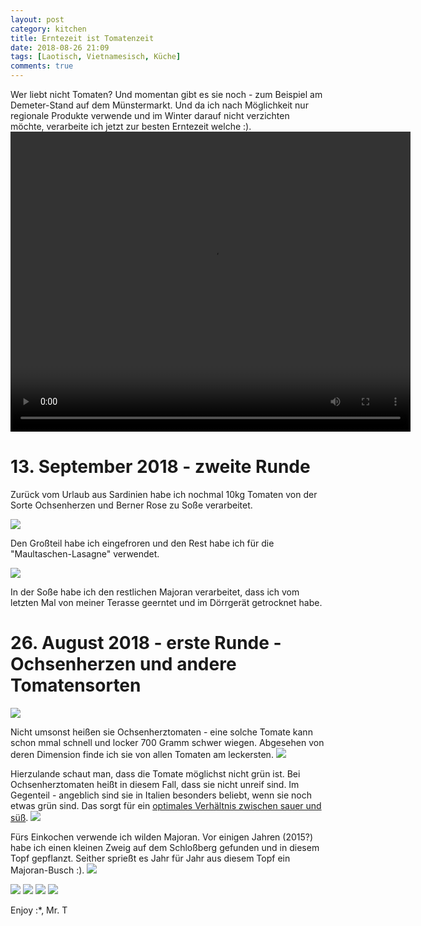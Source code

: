 ```yaml
---
layout: post
category: kitchen
title: Erntezeit ist Tomatenzeit
date: 2018-08-26 21:09
tags: [Laotisch, Vietnamesisch, Küche]
comments: true
---
```

Wer liebt nicht Tomaten? Und momentan gibt es sie noch - zum Beispiel am Demeter-Stand auf dem Münstermarkt. Und da ich nach Möglichkeit nur regionale Produkte verwende und im Winter darauf nicht verzichten möchte, verarbeite ich jetzt zur besten Erntezeit welche :).
<video class="fit image" width="640" height="480" controls>
  <source src="{{site.baseurl}}/images/2018-08-26-kitchen-erntezeit-ist-tomatenzeit/2018-09-13-tomatensosse-0.mp4" type="video/mp4">
  Sorry, dein Browser ist so alt, dass du es nicht abspielen kannst :P!
</video>

# 13. September 2018 - zweite Runde

Zurück vom Urlaub aus Sardinien habe ich nochmal 10kg Tomaten von der Sorte Ochsenherzen und Berner Rose zu Soße verarbeitet.

<img class="image fit" src="{{site.baseurl}}/images/2018-08-26-kitchen-erntezeit-ist-tomatenzeit/2018-09-13-tomatensosse-1.jpg">

Den Großteil habe ich eingefroren und den Rest habe ich für die "Maultaschen-Lasagne" verwendet.

<img class="image fit" src="{{site.baseurl}}/images/2018-08-26-kitchen-erntezeit-ist-tomatenzeit/2018-09-13-maultaschen-lasagne.jpg">

In der Soße habe ich den restlichen Majoran verarbeitet, dass ich vom letzten Mal von meiner Terasse geerntet und im Dörrgerät getrocknet habe.

# 26. August 2018 - erste Runde - Ochsenherzen und andere Tomatensorten

<img class="image fit" src="{{ site.baseurl }}/images/2018-08-26-kitchen-erntezeit-ist-tomatenzeit/2018-08-26-tomaten-0.jpg">

Nicht umsonst heißen sie Ochsenherztomaten - eine solche Tomate kann schon mmal schnell und locker 700 Gramm schwer wiegen. Abgesehen von deren Dimension finde ich sie von allen Tomaten am leckersten.
<img class="image fit" src="{{ site.baseurl }}/images/2018-08-26-kitchen-erntezeit-ist-tomatenzeit/2018-08-26-tomaten-1.jpg">

Hierzulande schaut man, dass die Tomate möglichst nicht grün ist. Bei Ochsenherztomaten heißt in diesem Fall, dass sie nicht unreif sind. Im Gegenteil - angeblich sind sie in Italien besonders beliebt, wenn sie noch etwas grün sind. Das sorgt für ein [optimales Verhältnis zwischen sauer und süß](https://de.wikipedia.org/wiki/Ochsenherztomate#Ernte_und_Handel).
<img class="image fit" src="{{ site.baseurl }}/images/2018-08-26-kitchen-erntezeit-ist-tomatenzeit/2018-08-26-tomaten-2.jpg">

Fürs Einkochen verwende ich wilden Majoran. Vor einigen Jahren (2015?) habe ich einen kleinen Zweig auf dem Schloßberg gefunden und in diesem Topf gepflanzt. Seither sprießt es Jahr für Jahr aus diesem Topf ein Majoran-Busch :).
<img class="image fit" src="{{ site.baseurl }}/images/2018-08-26-kitchen-erntezeit-ist-tomatenzeit/2018-08-26-tomaten-3.jpg">

<img class="image fit" src="{{ site.baseurl }}/images/2018-08-26-kitchen-erntezeit-ist-tomatenzeit/2018-08-26-tomaten-4.jpg">

<img class="image fit" src="{{ site.baseurl }}/images/2018-08-26-kitchen-erntezeit-ist-tomatenzeit/2018-08-26-tomaten-5.jpg">

<img class="image fit" src="{{ site.baseurl }}/images/2018-08-26-kitchen-erntezeit-ist-tomatenzeit/2018-08-26-tomaten-6.jpg">

<img class="image fit" src="{{ site.baseurl }}/images/2018-08-26-kitchen-erntezeit-ist-tomatenzeit/2018-08-26-tomaten-7.jpg">

Enjoy :*, Mr. T